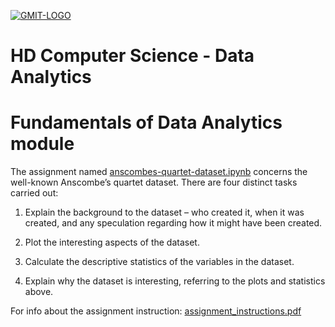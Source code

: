 <a href="https://ibb.co/h3GAuq"><img src="https://image.ibb.co/kt1M0V/GMIT-LOGO.png" alt="GMIT-LOGO" border="0"></a>

# HD Computer Science - Data Analytics

# Fundamentals of Data Analytics module

The assignment named [anscombes-quartet-dataset.ipynb](https://github.com/npradaschnor/Fundamentals-of-Data-Analytics/blob/master/anscombes-quartet-dataset.ipynb) concerns the well-known Anscombe’s quartet dataset. There are four distinct tasks carried out:

1. Explain the background to the dataset – who created it, when it was created, and any speculation regarding how it might have been created.

2. Plot the interesting aspects of the dataset.

3. Calculate the descriptive statistics of the variables in the dataset.

4. Explain why the dataset is interesting, referring to the plots and statistics above.

For info about the assignment instruction: [assignment_instructions.pdf](https://github.com/npradaschnor/Fundamentals-of-Data-Analytics/blob/master/assignment_instructions.pdf)
